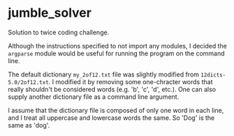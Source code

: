 jumble_solver
=============

Solution to twice coding challenge. 

Although the instructions specified to not import any modules, I decided the `argparse` module would be useful for running the program on the command line. 

The default dictionary `my_2of12.txt` file was slightly modified from `12dicts-5.0/2of12.txt`.  I modified it by removing some one-chracter words that really shouldn't be considered words (e.g. 'b', 'c', 'd', etc.).  One can also supply another dictionary file as a command line argument.

I assume that the dictionary file is composed of only one word in each line, and I treat all uppercase and lowercase words the same.  So 'Dog' is the same as 'dog'.
